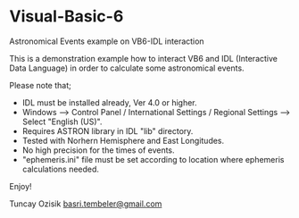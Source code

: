 # Visual-Basic-6
Astronomical Events example on VB6-IDL interaction 

This is a demonstration example how to interact VB6 and IDL (Interactive Data Language) in order to calculate some astronomical events.

Please note that;

- IDL must be installed already, Ver 4.0 or higher.
- Windows --> Control Panel / International Settings / Regional Settings --> Select "English (US)".
- Requires ASTRON library in IDL "lib" directory.
- Tested with Norhern Hemisphere and East Longitudes.
- No high precision for the times of events.
- "ephemeris.ini" file must be set according to location where ephemeris calculations needed.

Enjoy!

Tuncay Ozisik
basri.tembeler@gmail.com
